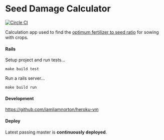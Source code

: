 Seed Damage Calculator
======

[![Circle CI](https://circleci.com/gh/iamliamnorton/seed-damage-calculator.png?style=shield&circle-token=b657e8a80560d44eef279665d59d9393bf8d54eb)](https://circleci.com/gh/iamliamnorton/seed-damage-calculator)

Calculation app used to find the [optimum fertilizer to seed ratio](http://seed-damage-calculator.herokuapp.com) for sowing with crops.

#### Rails

Setup project and run tests...

```
make build test
```

Run a rails server...

```
make build run
```

#### Development

https://github.com/iamliamnorton/heroku-vm

#### Deploy

Latest passing master is **continuously deployed**.
